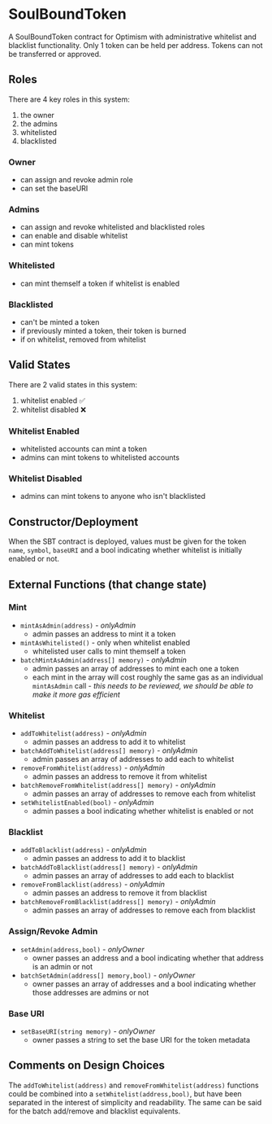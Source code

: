 # SoulBoundToken

A SoulBoundToken contract for Optimism with administrative whitelist and blacklist functionality. Only 1 token can be held per address. Tokens can not be transferred or approved.

## Roles

There are 4 key roles in this system:

1. the owner
2. the admins
3. whitelisted
4. blacklisted

### Owner

- can assign and revoke admin role
- can set the baseURI

### Admins

- can assign and revoke whitelisted and blacklisted roles
- can enable and disable whitelist
- can mint tokens

### Whitelisted

- can mint themself a token if whitelist is enabled

### Blacklisted

- can't be minted a token
- if previously minted a token, their token is burned
- if on whitelist, removed from whitelist

## Valid States

There are 2 valid states in this system:

1. whitelist enabled ✅
2. whitelist disabled ❌

### Whitelist Enabled

- whitelisted accounts can mint a token
- admins can mint tokens to whitelisted accounts

### Whitelist Disabled

- admins can mint tokens to anyone who isn't blacklisted

## Constructor/Deployment

When the SBT contract is deployed, values must be given for the token `name`, `symbol`, `baseURI` and a bool indicating whether whitelist is initially enabled or not.

## External Functions (that change state)

### Mint

- `mintAsAdmin(address)` - _onlyAdmin_
  - admin passes an address to mint it a token
- `mintAsWhitelisted()` - only when whitelist enabled
  - whitelisted user calls to mint themself a token
- `batchMintAsAdmin(address[] memory)` - _onlyAdmin_
  - admin passes an array of addresses to mint each one a token
  - each mint in the array will cost roughly the same gas as an individual `mintAsAdmin` call - _this needs to be reviewed, we should be able to make it more gas efficient_

### Whitelist

- `addToWhitelist(address)` - _onlyAdmin_
  - admin passes an address to add it to whitelist
- `batchAddToWhitelist(address[] memory)` - _onlyAdmin_
  - admin passes an array of addresses to add each to whitelist
- `removeFromWhitelist(address)` - _onlyAdmin_
  - admin passes an address to remove it from whitelist
- `batchRemoveFromWhitelist(address[] memory)` - _onlyAdmin_
  - admin passes an array of addresses to remove each from whitelist
- `setWhitelistEnabled(bool)` - _onlyAdmin_
  - admin passes a bool indicating whether whitelist is enabled or not

### Blacklist

- `addToBlacklist(address)` - _onlyAdmin_
  - admin passes an address to add it to blacklist
- `batchAddToBlacklist(address[] memory)` - _onlyAdmin_
  - admin passes an array of addresses to add each to blacklist
- `removeFromBlacklist(address)` - _onlyAdmin_
  - admin passes an address to remove it from blacklist
- `batchRemoveFromBlacklist(address[] memory)` - _onlyAdmin_
  - admin passes an array of addresses to remove each from blacklist

### Assign/Revoke Admin

- `setAdmin(address,bool)` - _onlyOwner_
  - owner passes an address and a bool indicating whether that address is an admin or not
- `batchSetAdmin(address[] memory,bool)` - _onlyOwner_
  - owner passes an array of addresses and a bool indicating whether those addresses are admins or not

### Base URI

- `setBaseURI(string memory)` - _onlyOwner_
  - owner passes a string to set the base URI for the token metadata

## Comments on Design Choices

The `addToWhitelist(address)` and `removeFromWhitelist(address)` functions could be combined into a `setWhitelist(address,bool)`, but have been separated in the interest of simplicity and readability. The same can be said for the batch add/remove and blacklist equivalents.
